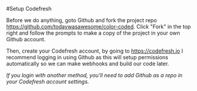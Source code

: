 #Setup Codefresh

Before we do anything, goto Github and fork the project repo https://github.com/todaywasawesome/color-coded. Click "Fork" in the top right and follow the prompts to make a copy of the project in your own Github account. 

Then, create your Codefresh account, by going to https://codefresh.io I recommend logging in using Github as this will setup permissions automatically so we can make webhooks and build our code later. 

*If you login with another method, you'll need to add Github as a repo in your Codefresh account settings.*

